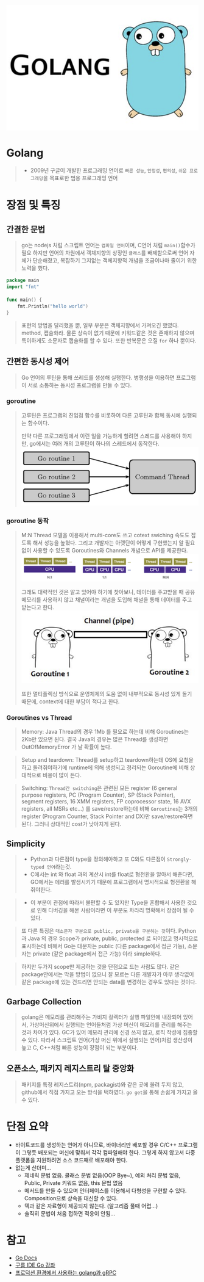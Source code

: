 ![](./images/2021-08-05-23-47-18.png)
# Golang
> * 2009년 구글이 개발한 프로그래밍 언어로 `빠른 성능`, `안정성`, `편의성`, `쉬운 프로그래밍`을 목표로한 범용 프로그래밍 언어

# 장점 및 특징

## 간결한 문법
> go는 nodejs 처럼 스크립트 언어는 `컴파일 언어`이며, C언어 처럼 `main()`함수가 필요 하지만  언어의 차원에서 객체지향의 상징인 `클래스`를 배제함으로써 언어 자체가 단순해졌고, 복잡하기 그지없는 객체지향적 개념을 조금이나마 줄이기 위한 노력을 했다.
```go
package main
import "fmt"

func main() {
	fmt.Println("hello world")
}
```
> 표현의 방법을 달리했을 뿐, 일부 부분은 객체지향에서 가져오긴 했였다. method, 캡슐화라. 물론 상속이 없기 때문에 키워드같은 것은 존재하지 않으며 특이하게도 소문자로 캡슐화를 할 수 있다.
> 또한 반복문은 오질 `for` 하나 뿐이다. 

## 간편한 동시성 제어
> Go 언어의 루틴을 통해 쓰레드를 생성해 실행한다. 병행성을 이용하면 프로그램이 서로 소통하는 동시성 프로그램을 만들 수 있다.

### goroutine
> 고루틴은 프로그램의 진입점 함수를 비롯하여 다른 고루틴과 함께 동시에 실행되는 함수이다.
>
> 만약 다른 프로그래밍에서 이런 일을 가능하게 할려면 스레드를 사용해야 하지만, go에서는 여러 개의 고루틴이 하나의 스레드에서 동작한다.
> ![](./images/2021-08-06-00-29-14.png)


### goroutine 동작
> M:N Thread 모델을 이용해서 multi-core도 쓰고 cotext swiching 속도도 잡도록 해서 성능을 높혔다. 그리고 개발자는 아랫단이 어떻게 구현했는지 알 필요 없이 사용할 수 있도록 Goroutines와 Channels 개념으로 API를 제공한다.
> ![](./images/2021-08-05-00-32-40.png)
> 
> 그래도 대략적인 것은 알고 있어야 하기에 찾아보니, 데이터를 주고받을 때 공유 메모리를 사용하지 않고 채널이라는 개념을 도입해 채널을 통해 데이터를 주고 받는다고 한다.
> ![](./images/2021-08-06-00-26-43.png)
> 
> 또한 멀티플렉싱 방식으로 운영체제의 도움 없이 내부적으로 동시성 있게 돌기 때문에, context에 대한 부담이 적다고 한다.

### Goroutines vs Thread
> Memory: Java Thread의 경우 1Mb 를 필요로 하는데 비해 Goroutines는 2Kb만 있으면 된다.
> 결국 Java의 경우는 많은 Thread를 생성하면 OutOfMemoryError 가 날 확률이 높다.

> Setup and teardown: Thread를 setup하고 teardown하는데 OS에 요청을 하고 돌려줘야하기에 runtime에 의해 생성되고 정리되는 Goroutine에 비해 상대적으로 비용이 많이 든다. 

> Switching: `Thread간 switching`은 관련된 모든 register (6 general purpose registers, PC (Program Counter), SP (Stack Pointer), segment registers, 16 XMM registers, FP coprocessor state, 16 AVX registers, all MSRs etc...) 를 save/restore하는데 비해 `Goroutines`는 3개의 register (Program Counter, Stack Pointer and DX)만 save/restore하면 된다. 그러니 상대적인 cost가 낮아지게 된다.

## Simplicity
> * Python과 다른점이 type을 정의해야하고 또 C와도 다른점이 `Strongly-typed 언어`라는것. 
> * C에서는 int 와 float 과의 계산시 int를 float로 형전환을 알아서 해준다면, GO에서는 에러를 발생시키기 때문에 프로그램에서 명시적으로 형전환을 해줘야한다.

> * 이 부분이 관점에 따라서 불편할 수 도 있지만 Type을 혼합해서 사용한 것으로 인해 디버깅을 해본 사람이라면 이 부분도 차라리 명확해서 장점이 될 수 있다.

> 또 다른 특징은 `대소문자 구분으로 public, private을 구분하는 것`이다. Python과 Java 의 경우 Scope가 private, public, protected 로 되어있고 명시적으로 표시하는데 비해서 Go는 대문자는 public (다른 package에서 접근 가능), 소문자는 private (같은 package에서 접근 가능) 이라 simple하다.

> 하지만 두가지 scope만 제공하는 것을 단점으로 드는 사람도 많다. 같은 package안에서는 막을 방법이 없으니 잘 모르는 다른 개발자가 아무 생각없이 같은 package에 있는 건드리면 안되는 data를 변경하는 경우도 있다는 것이다.

## Garbage Collection
> golang은 메모리를 관리해주는 가비지 컬렉터가 실행 파일안에 내장되어 있어서, 가상머신위에서 실행되는 언어들처럼 가상 머신이 메모리를 관리를 해주는 것과 차이가 있다.
> GC가 있어 메모리 관리에 신경 쓰지 않고, 로직 작성에 집중할 수 있다. 따라서 스크립트 언어(가상 머신 위에서 실행되는 언어)처럼 생산성이 높고 C, C++처럼 빠른 성능이 장점이 되는 부분이다.


## 오픈소스, 패키지 레지스트리 탈 중앙화
> 패키지를 특정 레지스트리(npm, packagist)와 같은 곳에 올려 두지 않고, github에서 직접 가지고 오는 방식을 택하였다. `go get`을 통해 손쉽게 가지고 올 수 있다.

# 단점 요약
* 바이트코드를 생성하는 언어가 아니므로, 바이너리만 배포할 경우 C/C++ 프로그램이 그렇듯 배포되는 머신에 맞춰서 각각 컴파일해야 한다. 그렇게 하지 않고서 다중 플랫폼을 지원하려면 소스 코드째로 배포해야 한다.
* 없는게 산더미...
  * 제네릭 문법 없음. 클래스 문법 없음(OOP Bye~), 예외 처리 문법 없음, Public, Private 키워드 없음, this 문법 없음
  * 메서드를 만들 수 있으며 인터페이스를 이용해서 다형성을 구현할 수 있다. Composition으로 상속을 대신할 수 있다.
  * 덱과 같은 자료형이 제공되지 않는다. (알고리즘 풀때 어렵...)
  * 솔직히 문법이 처음 접하면 적응이 안됨...

# 참고
* [Go Docs](https://golang.org/doc)
* [구름 IDE Go 강좌](https://edu.goorm.io/learn/lecture/2010/%ED%95%9C-%EB%88%88%EC%97%90-%EB%81%9D%EB%82%B4%EB%8A%94-%EA%B3%A0%EB%9E%AD-%EA%B8%B0%EC%B4%88)
* [프로덕션 환경에서 사용하는 golang과 gRPC](https://blog.banksalad.com/tech/production-ready-grpc-in-golang)